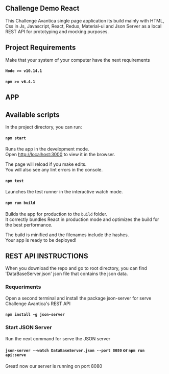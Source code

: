 ## Challenge Demo React
This Challenge Avantica single page application its build mainly with HTML, Css in Js, Javascript, React, Redux, Material-ui and Json Server as a local REST API for prototyping and mocking purposes.

## Project Requirements
Make that your system of your computer have the next requirements <br>

#### `Node >= v10.14.1`
#### `npm >= v6.4.1`

## APP

## Available scripts

In the project directory, you can run: <br>

#### `npm start`

Runs the app in the development mode.<br>
Open [http://localhost:3000](http://localhost:3000) to view it in the browser.

The page will reload if you make edits.<br>
You will also see any lint errors in the console.

#### `npm test`

Launches the test runner in the interactive watch mode.<br>

#### `npm run build`

Builds the app for production to the `build` folder.<br>
It correctly bundles React in production mode and optimizes the build for the best performance.

The build is minified and the filenames include the hashes.<br>
Your app is ready to be deployed!

## REST API INSTRUCTIONS

When you download the repo and go to root directory, you can find 'DataBaseServer.json' json file that contains the json data.

### Requeriments

Open a second terminal and install the package json-server for serve Challenge Avantica's REST API <br>

#### `npm install -g json-server`

### Start JSON Server

Run the next command for serve the JSON server <br>

#### `json-server --watch DataBaseServer.json --port 8080` or `npm run api:serve`

Great! now our server is running on port 8080